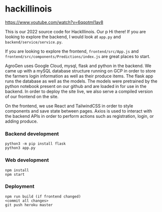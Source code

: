# hackillinois
https://www.youtube.com/watch?v=6qqotml1av8 


This is our 2022 source code for HackIllinois. Our p
Hi there! If you are looking to explore the backend, I would look at `app.py` and `backend/service/service.py`.

If you are looking to explore the frontend, `frontend/src/App.js` and `frontend/src/components/Predictions/index.js` are great places to start.

AgroGen uses Google Cloud, mysql, flask and python in the backend. We came up with a mySQL database structure running on GCP in order to store the farmers login information as well as their produce items. The flask app runs the database as well as the models. The models were pretrained by the python notebook present on our github and are loaded in for use in the backend. In order to deploy the site live, we also serve a compiled version of our frontend on the site.

On the frontend, we use React and TailwindCSS in order to style components and save state between pages. Axios is used to interact with the backend APIs in order to perform actions such as registration, login, or adding produce.

### Backend development
```
python3 -m pip install flask
python3 app.py
```

### Web development
```
npm install
npm start
```

### Deployment

```
npm run build (if frontend changed)
<commit all changes>
git push heroku master
```
